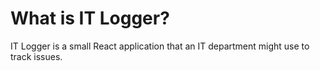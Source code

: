 # What is IT Logger?

IT Logger is a small React application that an IT department might use to track issues.




